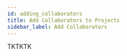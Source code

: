 ```yaml
---
id: adding_collaborators
title: Add Collaborators to Projects
sidebar_label: Add Collaborators
---
```


TKTKTK
